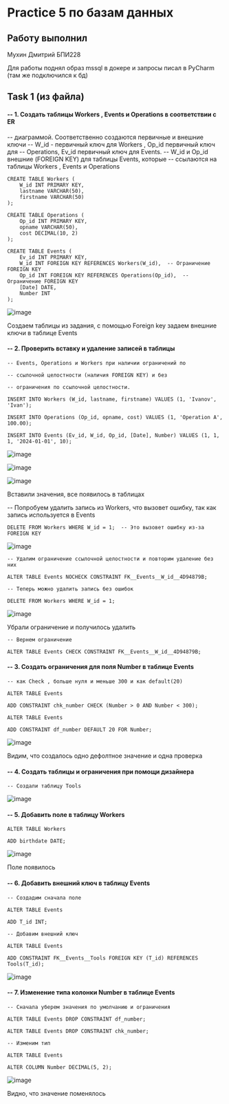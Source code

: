# Practice 5 по базам данных

## Работу выполнил

Мухин Дмитрий БПИ228


Для работы поднял образ mssql в докере и запросы писал в PyCharm (там же подключился к бд)

## Task 1 (из файла)

#### -- 1. Создать таблицы Workers , Events и Operations в соответствии с ER
-- диаграммой. Соответственно создаются первичные и внешние ключи
-- W_id - первичный ключ для Workers  , Op_id первичный ключ для
-- Operations, Ev_id первичный ключ для Events.
-- W_id и Op_id внешние (FOREIGN KEY) для таблицы Events, которые
-- ссылаются на таблицы Workers , Events и Operations

```
CREATE TABLE Workers (
    W_id INT PRIMARY KEY,
    lastname VARCHAR(50),
    firstname VARCHAR(50)
);

CREATE TABLE Operations (
    Op_id INT PRIMARY KEY,
    opname VARCHAR(50),
    cost DECIMAL(10, 2)
);

CREATE TABLE Events (
    Ev_id INT PRIMARY KEY,
    W_id INT FOREIGN KEY REFERENCES Workers(W_id),  -- Ограничение FOREIGN KEY
    Op_id INT FOREIGN KEY REFERENCES Operations(Op_id),  -- Ограничение FOREIGN KEY
    [Date] DATE,
    Number INT
);
```
![image](https://github.com/user-attachments/assets/2d341ede-67f3-4ad8-b24a-b6fa42cb684a)

Создаем таблицы из задания, с помощью Foreign key задаем внешние ключи в таблице Events

#### -- 2. Проверить вставку и удаление записей в таблицы
```
-- Events, Operations и Workers при наличии ограничений по

-- ссылочной целостности (наличия FOREIGN KEY) и без

-- ограничения по ссылочной целостности.

INSERT INTO Workers (W_id, lastname, firstname) VALUES (1, 'Ivanov', 'Ivan');

INSERT INTO Operations (Op_id, opname, cost) VALUES (1, 'Operation A', 100.00);

INSERT INTO Events (Ev_id, W_id, Op_id, [Date], Number) VALUES (1, 1, 1, '2024-01-01', 10);
```
![image](https://github.com/user-attachments/assets/f4dfd934-6d85-40f5-8ee7-27396c8bf55f)


![image](https://github.com/user-attachments/assets/fdec0f39-12e4-4d5c-b669-56555b5c3557)

![image](https://github.com/user-attachments/assets/a7dc686c-b70b-452d-92f7-67165a953b77)

Вставили значения, все появилось в таблицах

-- Попробуем удалить запись из Workers, что вызовет ошибку, так как запись используется в Events
```
DELETE FROM Workers WHERE W_id = 1;  -- Это вызовет ошибку из-за FOREIGN KEY
```
![image](https://github.com/user-attachments/assets/53a8f7ac-349f-4a52-8926-75883c24e560)
```
-- Удалим ограничение ссылочной целостности и повторим удаление без них

ALTER TABLE Events NOCHECK CONSTRAINT FK__Events__W_id__4D94879B;

-- Теперь можно удалить запись без ошибок

DELETE FROM Workers WHERE W_id = 1;
```
![image](https://github.com/user-attachments/assets/e00e527b-af12-4a7d-928f-740f57fc2948)

Убрали ограничение и получилось удалить
```
-- Вернем ограничение

ALTER TABLE Events CHECK CONSTRAINT FK__Events__W_id__4D94879B;
```
#### -- 3. Создать ограничения для поля Number в таблице Events
```
-- как Check , больше нуля и меньше 300 и как default(20)

ALTER TABLE Events

ADD CONSTRAINT chk_number CHECK (Number > 0 AND Number < 300);

ALTER TABLE Events

ADD CONSTRAINT df_number DEFAULT 20 FOR Number;
```
![image](https://github.com/user-attachments/assets/fc43ec43-80fe-4274-8588-b818da267c0a)

Видим, что создалось одно дефолтное значение и одна проверка

#### -- 4. Создать таблицы и ограничения при помощи дизайнера
```
-- Создали таблицу Tools
```
![image](https://github.com/user-attachments/assets/3ca2b735-9999-406f-99b1-7c862f7863d1)

#### -- 5. Добавить поле в таблицу Workers
```
ALTER TABLE Workers

ADD birthdate DATE;
```
![image](https://github.com/user-attachments/assets/0dde45ca-922c-4e7a-a4fa-770167891263)

Поле появилось

#### -- 6. Добавить внешний ключ в таблицу Events
```
-- Создадим сначала поле

ALTER TABLE Events

ADD T_id INT;

-- Добавим внешний ключ

ALTER TABLE Events

ADD CONSTRAINT FK__Events__Tools FOREIGN KEY (T_id) REFERENCES Tools(T_id);
```
![image](https://github.com/user-attachments/assets/739d74a9-b53f-482a-8ca8-6c39f508bc9f)


#### -- 7. Изменение типа колонки Number в таблице Events
```
-- Сначала уберем значения по умолчанию и ограничения

ALTER TABLE Events DROP CONSTRAINT df_number;

ALTER TABLE Events DROP CONSTRAINT chk_number;

-- Изменим тип

ALTER TABLE Events

ALTER COLUMN Number DECIMAL(5, 2);
```
![image](https://github.com/user-attachments/assets/8ceeee3b-caff-419a-9169-3a16e32e1ec4)

Видно, что значение поменялось

